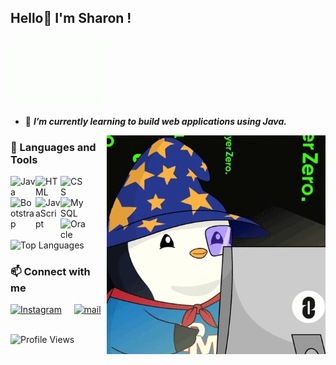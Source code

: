 ## Hello👋 I'm Sharon !

<img src="hi_dog.gif" alt="Hello!" width="150"/>

<!--
**sharon154/sharon154** is a ✨ _special_ ✨ repository because its `README.md` (this file) appears on your GitHub profile.

Here are some ideas to get you started:

- 🔭 I’m currently working on ...
- 🌱 I’m currently learning ...
- 👯 I’m looking to collaborate on ...
- 🤔 I’m looking for help with ...
- 💬 Ask me about ...
- 📫 How to reach me: ...
- 😄 Pronouns: ...
- ⚡ Fun fact: ...
-->
- 🌱 ***I’m currently learning to build web applications using Java.***

<img align="right" src="codingpenguin.gif" alt="Coding!" width="350"/>

### 🧰 Languages and Tools

<img align="left" alt="Java" width="40px" src="https://cdn.jsdelivr.net/gh/devicons/devicon/icons/java/java-original-wordmark.svg"/>
<img align="left" alt="HTML" width="40px" src="https://cdn.jsdelivr.net/gh/devicons/devicon/icons/html5/html5-plain-wordmark.svg" />
<img align="left" alt="CSS" width="40px" src="https://cdn.jsdelivr.net/gh/devicons/devicon/icons/css3/css3-plain-wordmark.svg" />
<img align="left" alt="Bootstrap" width="40px" src="https://cdn.jsdelivr.net/gh/devicons/devicon/icons/bootstrap/bootstrap-original-wordmark.svg" />
<img align="left" alt="JavaScript" width="40px" src="https://cdn.jsdelivr.net/gh/devicons/devicon/icons/javascript/javascript-plain.svg" />
<img align="left" alt="MySQL" width="40px" src="https://cdn.jsdelivr.net/gh/devicons/devicon/icons/mysql/mysql-original-wordmark.svg" />
<img align="left" alt="Oracle" width="40px" src="https://cdn.jsdelivr.net/gh/devicons/devicon/icons/oracle/oracle-original.svg" />

<br />
<br />
<br />

![Top Languages](https://github-readme-stats.vercel.app/api/top-langs?username=sharon154&show_icons=true&locale=en&layout=compact)


### 📫 Connect with me
<a href="https://instagram.com/sharrronn.4"><img src="https://www.vectorlogo.zone/logos/instagram/instagram-icon.svg" width="26px" alt="Instagram"></a>
&nbsp; &nbsp;
<a href="mailto:sharonmas04@gmail.com"><img src="https://www.vectorlogo.zone/logos/gmail/gmail-icon.svg" width="26px" alt="mail"></a> 
&nbsp; &nbsp;


![Profile Views](https://komarev.com/ghpvc/?username=sharon154&color=green)

